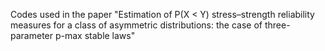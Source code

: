 Codes used in the paper "Estimation of P(X < Y) stress–strength reliability measures for a class of asymmetric distributions: the case of three-parameter p-max stable laws"
